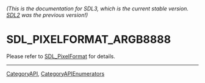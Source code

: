 ###### (This is the documentation for SDL3, which is the current stable version. [SDL2](https://wiki.libsdl.org/SDL2/) was the previous version!)
# SDL_PIXELFORMAT_ARGB8888

Please refer to [SDL_PixelFormat](SDL_PixelFormat) for details.

----
[CategoryAPI](CategoryAPI), [CategoryAPIEnumerators](CategoryAPIEnumerators)

